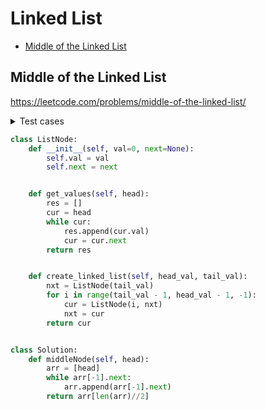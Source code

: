 # Linked List

+ [Middle of the Linked List](#middle-of-the-linked-list)
##
## Middle of the Linked List

https://leetcode.com/problems/middle-of-the-linked-list/

<details><summary>Test cases</summary><blockquote>

```python
import unittest
from solution import Solution
from solution import ListNode

class TestMiddleOfTheLinkedList(unittest.TestCase):
    def test_middleNode(self):
        head = ListNode.create_linked_list(self, 1, 5)
        expected = ListNode.create_linked_list(self, 3, 5)
        result = Solution.middleNode(self, head)
        self.assertEqual(ListNode.get_values(self, expected), ListNode.get_values(self, result))


if __name__ == '__main__':
    unittest.main()
```
</blockuote></details>

```python
class ListNode:
    def __init__(self, val=0, next=None):
        self.val = val
        self.next = next


    def get_values(self, head):
        res = []
        cur = head
        while cur:
            res.append(cur.val)
            cur = cur.next
        return res


    def create_linked_list(self, head_val, tail_val):
        nxt = ListNode(tail_val)
        for i in range(tail_val - 1, head_val - 1, -1):
            cur = ListNode(i, nxt)
            nxt = cur
        return cur


class Solution:
    def middleNode(self, head):
        arr = [head]
        while arr[-1].next:
            arr.append(arr[-1].next)
        return arr[len(arr)//2]




```